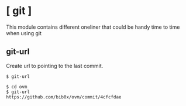 # [ git ]

This module contains different oneliner that could be handy time to time when using git

## git-url

Create url to pointing to the last commit.

```
$ git-url

$ cd ovm
$ git-url
https://github.com/bib0x/ovm/commit/4cfcfdae
```
